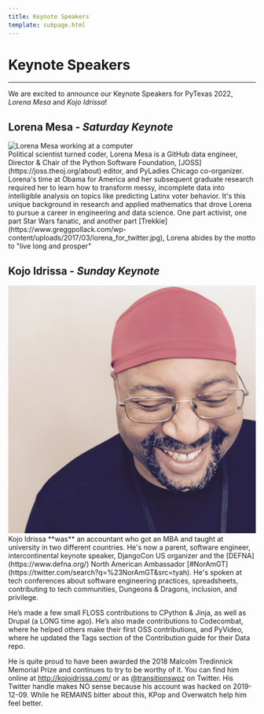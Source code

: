 ```yaml
---
title: Keynote Speakers
template: subpage.html
---
```


# Keynote Speakers
---

We are excited to announce our Keynote Speakers for PyTexas 2022, _Lorena Mesa_ 
and _Kojo Idrissa_!

## Lorena Mesa - _Saturday Keynote_
<div class="col-md-7 offset-md-2">
    <img src="/assets/img/speakers/lorena.jpg" class="rounded img-fluid" alt="Lorena Mesa working at a computer">
</div>
Political scientist turned coder, Lorena Mesa is a GitHub data engineer, Director & Chair of the Python Software Foundation, [JOSS](https://joss.theoj.org/about) editor, and PyLadies Chicago co-organizer. Lorena's time at Obama for America and her subsequent graduate research required her to learn how to transform messy, incomplete data into intelligible analysis on topics like predicting Latinx voter behavior. It's this unique background in research and applied mathematics that drove Lorena to pursue a career in engineering and data science. One part activist, one part Star Wars fanatic, and another part [Trekkie](https://www.greggpollack.com/wp-content/uploads/2017/03/lorena_for_twitter.jpg), Lorena abides by the motto to "live long and prosper"


## Kojo Idrissa - _Sunday Keynote_
<div class="col-md-6 offset-md-2">
    <img src="/assets/img/speakers/kojo.JPG" class="rounded img-fluid" alt="Kojo Idrissa Headshot">
</div>
Kojo Idrissa **was** an accountant who got an MBA and taught at university in two different countries. He's now a parent, software engineer, intercontinental keynote speaker, DjangoCon US organizer and the [DEFNA](https://www.defna.org/) North American Ambassador [#NorAmGT](https://twitter.com/search?q=%23NorAmGT&src=tyah). He's spoken at tech conferences about software engineering practices, spreadsheets, contributing to tech communities, Dungeons & Dragons, inclusion, and privilege.

He’s made a few small FLOSS contributions to CPython & Jinja, as well as Drupal (a LONG time ago). He’s also made contributions to Codecombat, where he helped others make their first OSS contributions, and PyVideo, where he updated the Tags section of the Contribution guide for their Data repo.

He is quite proud to have been awarded the 2018 Malcolm Tredinnick Memorial Prize and continues to try to be worthy of it. You can find him online at http://kojoidrissa.com/ or as [@transitionswpz](https://twitter.com/transitionswpz) on Twitter. His Twitter handle makes NO sense because his account was hacked on 2019-12-09. While he REMAINS bitter about this, KPop and Overwatch help him feel better.